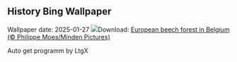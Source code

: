 ## History Bing Wallpaper
Wallpaper date: 2025-01-27
![](https://www.bing.com/th?id=OHR.FrostedBeech_EN-US8264026523_UHD.jpg&w=1000)Download: [European beech forest in Belgium (© Philippe Moes/Minden Pictures)](https://www.bing.com/th?id=OHR.FrostedBeech_EN-US8264026523_UHD.jpg)

Auto get programm by LtgX
